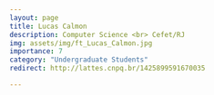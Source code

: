 ```yaml
---
layout: page
title: Lucas Calmon
description: Computer Science <br> Cefet/RJ
img: assets/img/ft_Lucas_Calmon.jpg
importance: 7
category: "Undergraduate Students"
redirect: http://lattes.cnpq.br/1425899591670035

---
```

